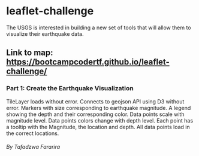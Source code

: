# leaflet-challenge
The USGS is interested in building a new set of tools that will allow them to visualize their earthquake data.

## Link to map: https://bootcampcodertf.github.io/leaflet-challenge/

### Part 1: Create the Earthquake Visualization
TileLayer loads without error.
Connects to geojson API using D3 without error.
Markers with size corresponding to earthquake magnitude.
A legend showing the depth and their corresponding color.
Data points scale with magnitude level.
Data points colors change with depth level.
Each point has a tooltip with the Magnitude, the location and depth.
All data points load in the correct locations.

###### By Tafadzwa Fararira
